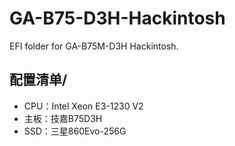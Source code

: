 # GA-B75-D3H-Hackintosh
EFI folder for GA-B75M-D3H Hackintosh.

## 配置清单/
- CPU：Intel Xeon E3-1230 V2
- 主板：技嘉B75D3H
- SSD：三星860Evo-256G
